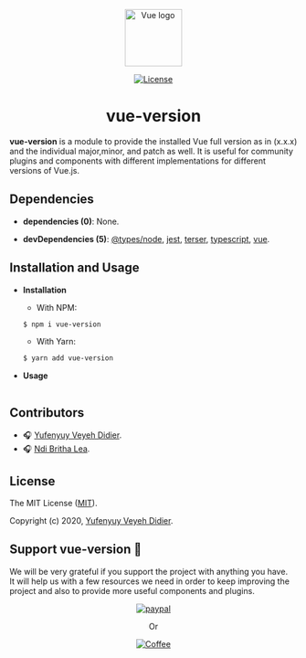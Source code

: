<p align="center">
  <a href="#">
    <img width="100" src="https://vuejs.org/images/logo.png" alt="Vue logo">
  </a>
</p>

<p align="center">
  <a href="https://www.npmjs.com/package/vue-version">
    <img src="https://img.shields.io/npm/l/vuepress.svg" alt="License">
  </a>
</p>

<h1 align="center">vue-version</h1>

**vue-version** is a module to provide the installed Vue full version as in (x.x.x) and the individual major,minor, and patch as well. It is useful for community plugins and components with different implementations for different versions of Vue.js.

## Dependencies

- **dependencies (0)**: None.

- **devDependencies (5)**: [@types/node](#), [jest](#), [terser](#), [typescript](#), [vue](#).

## Installation and Usage

- **Installation**

    - With NPM:
    ```bash
    $ npm i vue-version
    ```

    - With Yarn:
    ```bash
    $ yarn add vue-version
    ```

- **Usage**

    ```ts

    ```

## Contributors

- :headphones: [Yufenyuy Veyeh Didier](https://github.com/yveyeh).
- :headphones: [Ndi Britha Lea](https://github.com/NdiBrithaLea).

## License

The MIT License ([MIT](https://github.com/yveyeh/vue-version/blob/master/LICENSE)).

Copyright (c) 2020, [Yufenyuy Veyeh Didier](https://github.com/yveyeh).

## Support vue-version :gift:

We will be very grateful if you support the project with anything you have.<br> It will help us with a few resources we need in order to keep improving the project and also to provide more useful components and plugins.

<div align="center">

[![paypal](https://raw.githubusercontent.com/yveyeh/vue-version/master/assets/paypal-donate-button.png)](https://www.paypal.com/cgi-bin/webscr?cmd=_s-xclick&hosted_button_id=X42PBTBVWZSUJ)


Or<br>


[![Coffee](https://www.buymeacoffee.com/assets/img/custom_images/orange_img.png)](https://www.buymeacoffee.com/05tyxSJ)

</div>
<!-- <a href="https://www.paypal.com/cgi-bin/webscr?cmd=_s-xclick&hosted_button_id=X42PBTBVWZSUJ">
  <img src="https://raw.githubusercontent.com/yveyeh/vue-version/master/assets/paypal-donate-button.png" alt="Donate With PayPal" style="height: 41px !important;width: 174px !important;box-shadow: 0px 3px 2px 0px rgba(190, 190, 190, 0.5) !important;-webkit-box-shadow: 0px 3px 2px 0px rgba(190, 190, 190, 0.5) !important;" /></a> -->

<!-- <a href="https://www.buymeacoffee.com/05tyxSJ" target="_blank"><img src="https://www.buymeacoffee.com/assets/img/custom_images/orange_img.png" alt="Buy Me A Coffee" style="height: 41px !important;width: 174px !important;box-shadow: 0px 3px 2px 0px rgba(190, 190, 190, 0.5) !important;-webkit-box-shadow: 0px 3px 2px 0px rgba(190, 190, 190, 0.5) !important;" ></a> -->
